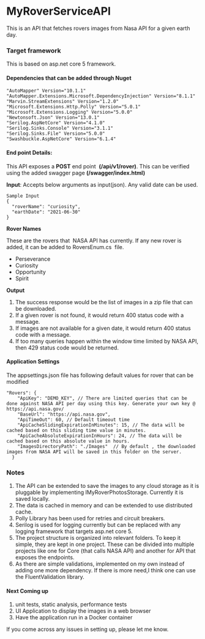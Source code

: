 # MyRoverServiceAPI
This is an API that fetches rovers images from Nasa API for a given earth day.

### Target framework

This is based on asp.net core 5 framework.

#### Dependencies that can be added through Nuget
```
"AutoMapper" Version="10.1.1"
"AutoMapper.Extensions.Microsoft.DependencyInjection" Version="8.1.1"
"Marvin.StreamExtensions" Version="1.2.0"
"Microsoft.Extensions.Http.Polly" Version="5.0.1"
"Microsoft.Extensions.Logging" Version="5.0.0"
"Newtonsoft.Json" Version="13.0.1"
"Serilog.AspNetCore" Version="4.1.0"
"Serilog.Sinks.Console" Version="3.1.1"
"Serilog.Sinks.File" Version="5.0.0"
"Swashbuckle.AspNetCore" Version="6.1.4"
```
#### End point Details:

This API exposes a **POST** end point  **(/api/v1/rover)**. This can be verified using the added swagger page **(/swagger/index.html)**

**Input**: Accepts below arguments as input(json). Any valid date can be used.
```
Sample Input 
{
  "roverName": "curiosity",
  "earthDate": "2021-06-30"
}
```
**Rover Names**

These are the rovers that  NASA API has currently. If any new rover is added, it can be added to RoversEnum.cs  file.
 - Perseverance
 - Curiosity
 - Opportunity
 - Spirit 

**Output** 

1. The success response would be the list of images in a zip file that can be downloaded.
2. If a given rover is not found, it would return 400 status code with a message.
3. If images are not available for a given date, it would return 400 status code with a message.
4. If too many queries happen within the window time limited by NASA API, then 429 status code would be returned.

#### Application Settings

The appsettings.json file has following default values for rover that can be modified
```
"Rovers": {
    "ApiKey": "DEMO_KEY", // There are limited queries that can be done against NASA API per day using this key. Generate your own key @ https://api.nasa.gov/
    "BaseUrl": "https://api.nasa.gov",
    "ApiTimeOut": 60, // Default timeout time
    "ApiCacheSlidingExpirationInMinutes": 15, // The data will be cached based on this sliding time value in minutes.
    "ApiCacheAbsoluteExpirationInHours": 24, // The data will be cached based on this absolute value in hours.
    "ImagesDirectoryPath": "./Images"  // By default , the downloaded images from NASA API will be saved in this folder on the server.
  }
```
### Notes
 1. The API can be extended to save the images to any cloud storage as it is pluggable by implementing IMyRoverPhotosStorage. Currently it is saved locally.
2. The data is cached in memory and can be extended to use distributed cache.
3. Polly Library has been used for retries and circuit breakers.
4. Serilog is used for logging currently but can be replaced with any logging framework that targets asp.net core 5.
5. The project structure is organized into relevant folders. To keep it simple, they are kept in one project. These can be divided into multiple projects like one for Core (that calls NASA API) and another for API that exposes the endpoints.
6. As there are simple validations, implemented on my own instead of adding one more dependency. If there is more need,I think one can use the FluentValidation library. 
 
#### Next Coming up
 
 1. unit tests, static analysis, performance tests
 2. UI Application to display the images in a web browser
 3. Have the application run in a Docker container
 
 If you come across any issues in setting up, please let me know.

